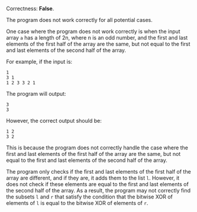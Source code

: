Correctness: **False**.

The program does not work correctly for all potential cases. 

One case where the program does not work correctly is when the input array `a` has a length of 2n, where n is an odd number, and the first and last elements of the first half of the array are the same, but not equal to the first and last elements of the second half of the array.

For example, if the input is:

```
1
3 1
1 2 3 3 2 1
```

The program will output:

```
3
3
```

However, the correct output should be:

```
1 2
3 2
```

This is because the program does not correctly handle the case where the first and last elements of the first half of the array are the same, but not equal to the first and last elements of the second half of the array.

The program only checks if the first and last elements of the first half of the array are different, and if they are, it adds them to the list `l`. However, it does not check if these elements are equal to the first and last elements of the second half of the array. As a result, the program may not correctly find the subsets `l` and `r` that satisfy the condition that the bitwise XOR of elements of `l` is equal to the bitwise XOR of elements of `r`.